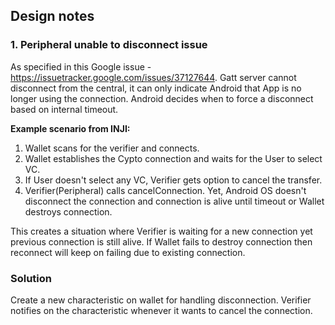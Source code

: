 ## Design notes
### 1. Peripheral unable to disconnect issue

As specified in this Google issue - https://issuetracker.google.com/issues/37127644.
Gatt server cannot disconnect from the central,
it can only indicate Android that App is no longer using the connection.
Android decides when to force a disconnect based on internal timeout.

**Example scenario from INJI:**
1. Wallet scans for the verifier and connects.
2. Wallet establishes the Cypto connection and waits for the User to select VC.
3. If User doesn't select any VC, Verifier gets option to cancel the transfer.
4. Verifier(Peripheral) calls cancelConnection. Yet, Android OS doesn't disconnect the connection and connection is alive until timeout or Wallet destroys connection.

This creates a situation where Verifier is waiting for a new connection yet previous connection is still alive. If Wallet fails to destroy connection then reconnect will keep on failing due to existing connection.

### Solution
Create a new characteristic on wallet for handling disconnection. Verifier notifies on the characteristic whenever it wants to cancel the connection.
